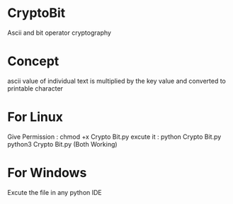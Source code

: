 # CryptoBit
Ascii and bit operator cryptography

# Concept
ascii value of individual text is multiplied by the key value
and converted to printable character 

# For Linux
Give Permission : chmod +x Crypto Bit.py
excute it :
python Crypto Bit.py 
python3 Crypto Bit.py 
(Both Working)

# For Windows 
Excute the file in any python IDE
